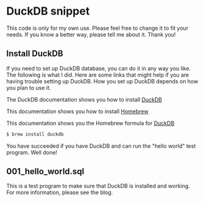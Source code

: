 # DuckDB snippet
This code is only for my own use. Please feel free to change it to fit your needs. If you know a better way, please tell me about it. Thank you!

## Install DuckDB 
If you need to set up DuckDB database, you can do it in any way you like. The following is what I did. Here are some links that might help if you are having trouble setting up DuckDB. How you set up DuckDB depends on how you plan to use it.

The DuckDB documentation shows you how to install [DuckDB](https://duckdb.org/docs/installation/)

This documentation shows you how to install [Homebrew](https://docs.brew.sh/Installation)

This documentation shows you the Homebrew formula for [DuckDB](https://formulae.brew.sh/formula/duckdb)

```Bash
$ brew install duckdb
```

You have succeeded if you have DuckDB and can run the "hello world" test program. Well done!

## 001_hello_world.sql
This is a test program to make sure that DuckDB is installed and working. For more information, please see the blog.

